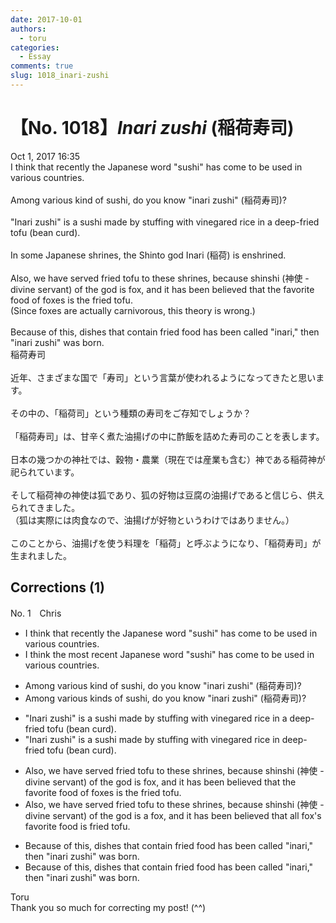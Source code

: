 ```yaml
---
date: 2017-10-01
authors:
  - toru
categories:
  - Essay
comments: true
slug: 1018_inari-zushi
---
```


# 【No. 1018】<strong><em>Inari zushi</strong></em> (稲荷寿司)
<div class="date">Oct 1, 2017 16:35</div>
<div id="post"><div id="body_show_ori">
I think that recently the Japanese word "sushi" has come to be used in various countries.<br/><br/>Among various kind of sushi, do you know "inari zushi" (稲荷寿司)?<br/><br/>"Inari zushi" is a sushi made by stuffing with vinegared rice in a deep-fried tofu (bean curd).<br/><br/>In some Japanese shrines, the Shinto god Inari (稲荷) is enshrined.<br/><br/>Also, we have served fried tofu to these shrines, because shinshi (神使 - divine servant) of the god is fox, and it has been believed that the favorite food of foxes is the fried tofu.<br/>(Since foxes are actually carnivorous, this theory is wrong.)<br/><br/>Because of this, dishes that contain fried food has been called "inari," then "inari zushi" was born.
</div></div>

<!-- more -->

<div id="post_ja"><div id="body_show_mo">
稲荷寿司<br/><br/>近年、さまざまな国で「寿司」という言葉が使われるようになってきたと思います。<br/><br/>その中の、「稲荷司」という種類の寿司をご存知でしょうか？<br/><br/>「稲荷寿司」は、甘辛く煮た油揚げの中に酢飯を詰めた寿司のことを表します。<br/><br/>日本の幾つかの神社では、穀物・農業（現在では産業も含む）神である稲荷神が祀られています。<br/><br/>そして稲荷神の神使は狐であり、狐の好物は豆腐の油揚げであると信じら、供えられてきました。<br/>（狐は実際には肉食なので、油揚げが好物というわけではありません。）<br/><br/>このことから、油揚げを使う料理を「稲荷」と呼ぶようになり、「稲荷寿司」が生まれました。
</div></div>

## Corrections (1)
<div id="block"><div class="first_name"> No. 1　<span class="just_name">Chris</span></div><div id="block2">
<ul class="correction_field">
<li class="incorrect">I think that recently the Japanese word "sushi" has come to be used in various countries.</li>
<li class="corrected correct">
I think the most recent Japanese word "sushi" has come to be used in various countries.
</li>
</ul>
<ul class="correction_field">
<li class="incorrect">Among various kind of sushi, do you know "inari zushi" (稲荷寿司)?</li>
<li class="corrected correct">
Among various kinds of sushi, do you know "inari zushi" (稲荷寿司)?
</li>
</ul>
<ul class="correction_field">
<li class="incorrect">"Inari zushi" is a sushi made by stuffing with vinegared rice in a deep-fried tofu (bean curd).</li>
<li class="corrected correct">
"Inari zushi" is a sushi made by stuffing with vinegared rice in deep-fried tofu (bean curd).
</li>
</ul>
<ul class="correction_field">
<li class="incorrect">Also, we have served fried tofu to these shrines, because shinshi (神使 - divine servant) of the god is fox, and it has been believed that the favorite food of foxes is the fried tofu.</li>
<li class="corrected correct">
Also, we have served fried tofu to these shrines, because shinshi (神使 - divine servant) of the god is a fox, and it has been believed that all fox's favorite food is fried tofu.
</li>
</ul>
<ul class="correction_field">
<li class="incorrect">Because of this, dishes that contain fried food has been called "inari," then "inari zushi" was born.</li>
<li class="corrected correct">
Because of this, dishes that contain fried food has been called "inari," then "inari zushi" was born.
</li>
</ul>
</div><div class="name"><span class="just_name">Toru</span><br>
Thank you so much for correcting my post! (^^)
</div>
</div>
